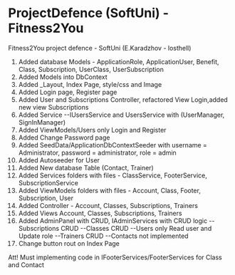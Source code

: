 # ProjectDefence (SoftUni) - Fitness2You
Fitness2You project defence - SoftUni (E.Karadzhov - losthell)

1. Added database Models - ApplicationRole, ApplicationUser, Benefit, Class, Subscription, UserClass, UserSubscription
2. Added Models into DbContext
3. Added _Layout, Index Page, style/css and Image
4. Added Login page, Register page
5. Added User and Subscriptions Controller, refactored View Login,added new view Subscriptions
6. Added Service --IUsersService and UsersService with (UserManager, SignInManager)
7. Added ViewModels/Users only Login and Register
8. Added Change Password page
9. Added SeedData/ApplicationDbContextSeeder with username = Administrator, password = administrator, role = admin
10. Added Autoseeder for User
11. Added New database Table (Contact, Trainer)
12. Added Services folders with files - ClassService, FooterService, SubscriptionService
13. Added ViewModels folders with files - Account, Class, Footer, Subscription, User
14. Added Controller - Account, Classes, Subscriptions, Trainers
15. Added Views Account, Classes, Subscriptions, Trainers
16. Added AdminPanel with CRUD, IAdminServices with CRUD logic
        --Subscriptions CRUD
        --Classes CRUD
        --Users only Read user and Update role
        --Trainers CRUD
        --Contacts not implemented
17. Change button rout on Index Page

Att! Must implementing code in IFooterServices/FooterServices for Class and Contact